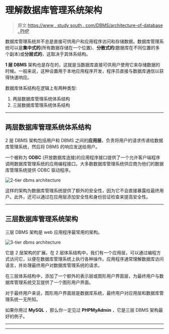 # 理解数据库管理系统架构

> 原文:[https://www . study south . com/DBMS/architecture-of-database . PHP](https://www.studytonight.com/dbms/architecture-of-database.php)

数据库管理系统并不总是直接可供用户和应用程序访问和存储数据。数据库管理系统可以是**集中式的**(所有数据存储在一个位置)、**分散式的**(数据库在不同位置的多个副本)或**分层式的**，这取决于其体系结构。

**1 层 DBMS** 架构也是存在的，这就是当数据库直接可供用户使用它来存储数据的时候。一般来说，这种设置用于本地应用程序开发，程序员直接与数据库通信以获得快速响应。

数据库体系结构在逻辑上有两种类型:

1.  两层数据库管理系统体系结构
2.  三层数据库管理系统体系结构

* * *

## 两层数据库管理系统体系结构

2 层 DBMS 架构包括用户和 DBMS 之间的**应用层**，负责将用户的请求传递给数据库管理系统，然后将 DBMS 的响应发送给用户。

一个被称为 **ODBC** (开放数据库连接)的应用程序接口提供了一个允许客户端程序调用数据库管理系统的应用编程接口。大多数数据库管理系统供应商为他们的数据库管理系统提供 ODBC 驱动程序。

![2-tier dbms architecture](../Images/e2fdfd922f473cd409bd6bb9666aa99a.png)

这样的架构为数据库管理系统提供了额外的安全性，因为它不会直接暴露给最终用户。此外，还可以通过在应用层添加安全性和身份验证检查来提高安全性。

* * *

## 三层数据库管理系统架构

三层 DBMS 架构是 web 应用程序最常用的架构。

![3-tier dbms architecture](../Images/998ef6d9f3e394103fa33f8f568457e1.png)

它是 2 层架构的扩展。在 2 层体系结构中，我们有一个应用层，可以通过编程方式访问它，以便在数据库管理系统上执行各种操作。应用程序通常理解数据库访问语言，并处理最终用户对数据库管理系统的请求。

在三层体系结构中，添加了一个额外的表示层或图形用户界面层，为最终用户与数据库管理系统交互提供了一个图形用户界面。

对于最终用户来说，图形用户界面层是数据库系统，最终用户对应用层和数据库管理系统一无所知。

如果你用过 **MySQL** ，那么你一定见过 **PHPMyAdmin** ，它是三层 DBMS 架构最好的例子。

* * *

* * *